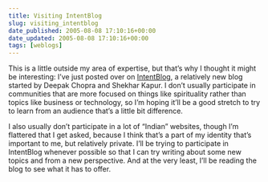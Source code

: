 ```yaml
---
title: Visiting IntentBlog
slug: visiting_intentblog
date_published: 2005-08-08 17:10:16+00:00
date_updated: 2005-08-08 17:10:16+00:00
tags: [weblogs]
---
```

This is a little outside my area of expertise, but that’s why I thought it might be interesting: I’ve just posted over on [IntentBlog](http://www.intentblog.com/archives/2005/08/anils_first_pos.html), a relatively new blog started by Deepak Chopra and Shekhar Kapur. I don’t usually participate in communities that are more focused on things like spirituality rather than topics like business or technology, so I’m hoping it’ll be a good stretch to try to learn from an audience that’s a little bit difference.

I also usually don’t participate in a lot of “Indian” websites, though I’m flattered that I get asked, because I think that’s a part of my identity that’s important to me, but relatively private. I’ll be trying to participate in IntentBlog whenever possible so that I can try writing about some new topics and from a new perspective. And at the very least, I’ll be reading the blog to see what it has to offer.
